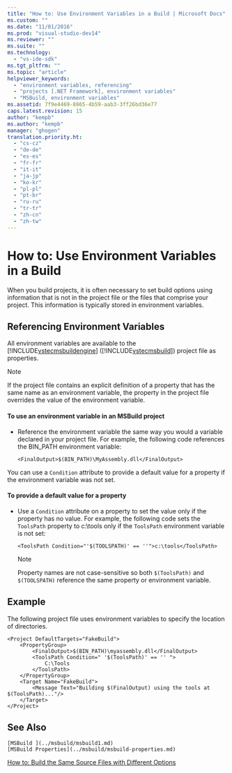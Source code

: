 ```yaml
---
title: "How to: Use Environment Variables in a Build | Microsoft Docs"
ms.custom: ""
ms.date: "11/01/2016"
ms.prod: "visual-studio-dev14"
ms.reviewer: ""
ms.suite: ""
ms.technology: 
  - "vs-ide-sdk"
ms.tgt_pltfrm: ""
ms.topic: "article"
helpviewer_keywords: 
  - "environment variables, referencing"
  - "projects [.NET Framework], environment variables"
  - "MSBuild, environment variables"
ms.assetid: 7f9e4469-8865-4b59-aab3-3ff26bd36e77
caps.latest.revision: 15
author: "kempb"
ms.author: "kempb"
manager: "ghogen"
translation.priority.ht: 
  - "cs-cz"
  - "de-de"
  - "es-es"
  - "fr-fr"
  - "it-it"
  - "ja-jp"
  - "ko-kr"
  - "pl-pl"
  - "pt-br"
  - "ru-ru"
  - "tr-tr"
  - "zh-cn"
  - "zh-tw"
---
```

# How to: Use Environment Variables in a Build
When you build projects, it is often necessary to set build options using information that is not in the project file or the files that comprise your project. This information is typically stored in environment variables.  
  
## Referencing Environment Variables  
 All environment variables are available to the [!INCLUDE[vstecmsbuildengine](../msbuild/includes/vstecmsbuildengine_md.md)] ([!INCLUDE[vstecmsbuild](../extensibility/internals/includes/vstecmsbuild_md.md)]) project file as properties.  
  
> [!NOTE]
>  If the project file contains an explicit definition of a property that has the same name as an environment variable, the property in the project file overrides the value of the environment variable.  
  
#### To use an environment variable in an MSBuild project  
  
-   Reference the environment variable the same way you would a variable declared in your project file. For example, the following code references the BIN_PATH environment variable:  
  
     `<FinalOutput>$(BIN_PATH)\MyAssembly.dll</FinalOutput>`  
  
 You can use a `Condition` attribute to provide a default value for a property if the environment variable was not set.  
  
#### To provide a default value for a property  
  
-   Use a `Condition` attribute on a property to set the value only if the property has no value. For example, the following code sets the `ToolsPath` property to c:\tools only if the `ToolsPath` environment variable is not set:  
  
     `<ToolsPath Condition="'$(TOOLSPATH)' == ''">c:\tools</ToolsPath>`  
  
    > [!NOTE]
    >  Property names are not case-sensitive so both `$(ToolsPath)` and `$(TOOLSPATH)` reference the same property or environment variable.  
  
## Example  
 The following project file uses environment variables to specify the location of directories.  
  
```  
<Project DefaultTargets="FakeBuild">  
    <PropertyGroup>  
        <FinalOutput>$(BIN_PATH)\myassembly.dll</FinalOutput>  
        <ToolsPath Condition=" '$(ToolsPath)' == '' ">  
            C:\Tools  
        </ToolsPath>  
    </PropertyGroup>  
    <Target Name="FakeBuild">  
        <Message Text="Building $(FinalOutput) using the tools at $(ToolsPath)..."/>  
    </Target>  
</Project>  
```  
  
## See Also  
    [MSBuild ](../msbuild/msbuild1.md)
    [MSBuild Properties](../msbuild/msbuild-properties.md)
 [How to: Build the Same Source Files with Different Options](../msbuild/how-to-build-the-same-source-files-with-different-options.md)